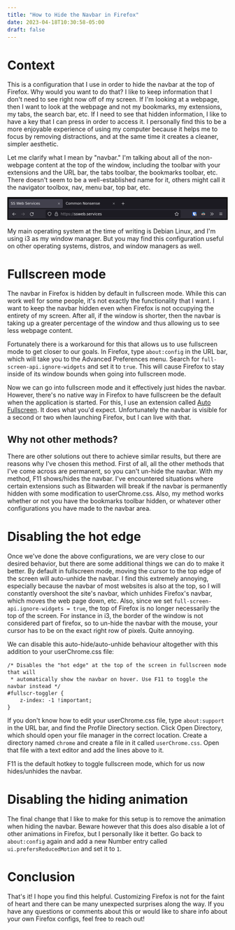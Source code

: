 ```yaml
---
title: "How to Hide the Navbar in Firefox"
date: 2023-04-18T10:30:58-05:00
draft: false
---
```


# Context

This is a configuration that I use in order to hide the navbar at the top of Firefox. Why would you want to do that? I like to keep information that I don't need to see right now off of my screen. If I'm looking at a webpage, then I want to look at the webpage and not my bookmarks, my extensions, my tabs, the search bar, etc. If I need to see that hidden information, I like to have a key that I can press in order to access it. I personally find this to be a more enjoyable experience of using my computer because it helps me to focus by removing distractions, and at the same time it creates a cleaner, simpler aesthetic. 

Let me clarify what I mean by "navbar." I'm talking about all of the non-webpage content at the top of the window, including the toolbar with your extensions and the URL bar, the tabs toolbar, the bookmarks toolbar, etc. There doesn't seem to be a well-established name for it, others might call it the navigator toolbox, nav, menu bar, top bar, etc. 

![Firefox navbar](firefox-navbar.png 'This is what I mean by the "navbar"')

My main operating system at the time of writing is Debian Linux, and I'm using i3 as my window manager. But you may find this configuration useful on other operating systems, distros, and window managers as well. 

# Fullscreen mode

The navbar in Firefox is hidden by default in fullscreen mode. While this can work well for some people, it's not exactly the functionality that I want. I want to keep the navbar hidden even when Firefox is not occupying the entirety of my screen. After all, if the window is shorter, then the navbar is taking up a greater percentage of the window and thus allowing us to see less webpage content. 

Fortunately there is a workaround for this that allows us to use fullscreen mode to get closer to our goals. In Firefox, type `about:config` in the URL bar, which will take you to the Advanced Preferences menu. Search for `full-screen-api.ignore-widgets` and set it to `true`. This will cause Firefox to stay inside of its window bounds when going into fullscreen mode. 

Now we can go into fullscreen mode and it effectively just hides the navbar. However, there's no native way in Firefox to have fullscreen be the default when the application is started. For this, I use an extension called [Auto Fullscreen](https://addons.mozilla.org/en-US/firefox/addon/i-auto-fullscreen/?utm_content=addons-manager-reviews-link&utm_medium=firefox-browser&utm_source=firefox-browser). It does what you'd expect. Unfortunately the navbar is visible for a second or two when launching Firefox, but I can live with that. 

## Why not other methods? 

There are other solutions out there to achieve similar results, but there are reasons why I've chosen this method. First of all, all the other methods that I've come across are permanent, so you can't un-hide the navbar. With my method, F11 shows/hides the navbar. I've encountered situations where certain extensions such as Bitwarden will break if the navbar is permanently hidden with some modification to userChrome.css. Also, my method works whether or not you have the bookmarks toolbar hidden, or whatever other configurations you have made to the navbar area. 

# Disabling the hot edge

Once we've done the above configurations, we are very close to our desired behavior, but there are some additional things we can do to make it better. By default in fullscreen mode, moving the cursor to the top edge of the screen will auto-unhide the navbar. I find this extremely annoying, especially because the navbar of most websites is also at the top, so I will constantly overshoot the site's navbar, which unhides Firefox's navbar, which moves the web page down, etc. Also, since we set `full-screen-api.ignore-widgets = true`, the top of Firefox is no longer necessarily the top of the screen. For instance in i3, the border of the window is not considered part of firefox, so to un-hide the navbar with the mouse, your cursor has to be on the exact right row of pixels. Quite annoying. 

We can disable this auto-hide/auto-unhide behaviour altogether with this addition to your userChrome.css file: 

```
/* Disables the "hot edge" at the top of the screen in fullscreen mode that will
 * automatically show the navbar on hover. Use F11 to toggle the navbar instead */
#fullscr-toggler {
    z-index: -1 !important;
}
```

If you don't know how to edit your userChrome.css file, type `about:support` in the URL bar, and find the Profile Directory section. Click Open Directory, which should open your file manager in the correct location. Create a directory named `chrome` and create a file in it called `userChrome.css`. Open that file with a text editor and add the lines above to it.

F11 is the default hotkey to toggle fullscreen mode, which for us now hides/unhides the navbar. 

# Disabling the hiding animation

The final change that I like to make for this setup is to remove the animation when hiding the navbar. Beware however that this does also disable a lot of other animations in Firefox, but I personally like it better. Go back to `about:config` again and add a new Number entry called `ui.prefersReducedMotion` and set it to `1`. 

# Conclusion

That's it! I hope you find this helpful. Customizing Firefox is not for the faint of heart and there can be many unexpected surprises along the way. If you have any questions or comments about this or would like to share info about your own Firefox configs, feel free to reach out!
